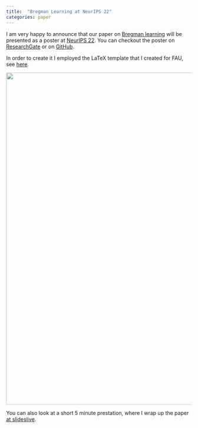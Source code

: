 ```yaml
---
title:  "Bregman Learning at NeurIPS 22"
categories: paper
---
```


I am very happy to announce that our paper on
[Bregman learning](https://www.jmlr.org/papers/v23/21-0545.html) will be presented as a poster at [NeurIPS 22](https://nips.cc/). You can checkout the poster on [ResearchGate](https://www.researchgate.net/publication/364946779_A_Bregman_Learning_Framework_for_Sparse_Neural_Networks_-_Training_Neural_Networks_via_Mirror_Descent) or on [GitHub](https://github.com/TimRoith/Bregman-Poster-NeurIPS22).

In order to create it I employed the LaTeX template that I created for FAU, see [here](https://github.com/FAU-AMMN/fau-beamer).

<img src="/assets/img/BregmanCartoon.png" width="900">

You can also look at a short 5 minute prestation, where I wrap up the paper [at slideslive](https://recorder-v3.slideslive.com/#/share?share=72696&s=d6a18c43-5484-4b9a-8d34-3c6f71b6c45d).